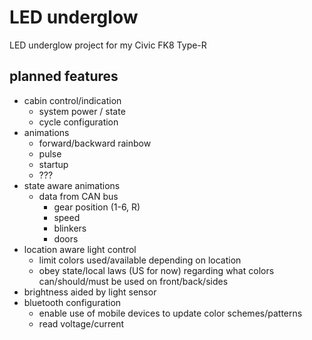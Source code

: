 # LED underglow

LED underglow project for my Civic FK8 Type-R

## planned features
- cabin control/indication
  - system power / state
  - cycle configuration
- animations
  - forward/backward rainbow
  - pulse
  - startup
  - ???
- state aware animations
  - data from CAN bus
    - gear position (1-6, R)
    - speed
    - blinkers
    - doors
- location aware light control
  - limit colors used/available depending on location
  - obey state/local laws (US for now) regarding what colors can/should/must be used on front/back/sides
- brightness aided by light sensor
- bluetooth configuration
  - enable use of mobile devices to update color schemes/patterns
  - read voltage/current
